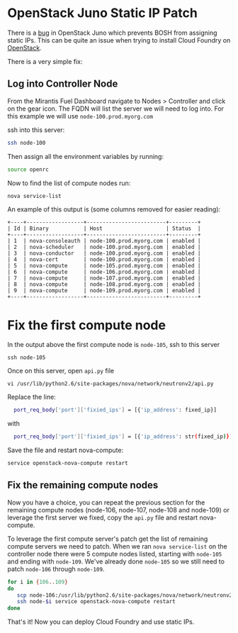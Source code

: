# OpenStack Juno Static IP Patch

There is a [bug](https://review.openstack.org/#/c/149905/2/nova/network/neutronv2/api.py) in OpenStack Juno which prevents BOSH from assigning static IPs.  This can be quite an issue when trying to install Cloud Foundry on [OpenStack](https://github.com/cloudfoundry-community/terraform-openstack-cf-install).

There is a very simple fix:

## Log into Controller Node

From the Mirantis Fuel Dashboard navigate to Nodes > Controller and click on the gear icon.  The FQDN will list the server we will need to log into.  For this example we will use `node-100.prod.myorg.com`

ssh into this server:
```bash
ssh node-100
```

Then assign all the environment variables by running:
```bash
source openrc
```

Now to find the list of compute nodes run:
```bash
nova service-list
```

An example of this output is (some columns removed for easier reading):
```
+----+------------------+-------------------------+---------+
| Id | Binary           | Host                    | Status  |
+----+------------------+-------------------------+---------+
| 1  | nova-consoleauth | node-100.prod.myorg.com | enabled |
| 2  | nova-scheduler   | node-100.prod.myorg.com | enabled |
| 3  | nova-conductor   | node-100.prod.myorg.com | enabled |
| 4  | nova-cert        | node-100.prod.myorg.com | enabled |
| 5  | nova-compute     | node-105.prod.myorg.com | enabled |
| 6  | nova-compute     | node-106.prod.myorg.com | enabled |
| 7  | nova-compute     | node-107.prod.myorg.com | enabled |
| 8  | nova-compute     | node-108.prod.myorg.com | enabled |
| 9  | nova-compute     | node-109.prod.myorg.com | enabled |
+----+------------------+-------------------------+---------+
```

# Fix the first compute node

In the output above the first compute node is `node-105`, ssh to this server
```
ssh node-105
```

Once on this server, open `api.py` file
```
vi /usr/lib/python2.6/site-packages/nova/network/neutronv2/api.py
```

Replace the line:
```bash
  port_req_body['port']['fixied_ips'] = [{'ip_address': fixed_ip}]
```
with
```bash
  port_req_body['port']['fixied_ips'] = [{'ip_address': str(fixed_ip)}]
```

Save the file and restart nova-compute:
```bash
service openstack-nova-compute restart
```


## Fix the remaining compute nodes

Now you have a choice, you can repeat the previous section for the remaining compute nodes (node-106, node-107, node-108 and node-109) or leverage the first server we fixed, copy the `api.py` file and restart nova-compute.

To leverage the first compute server's patch get the list of remaining compute servers we need to patch.
When we ran `nova service-list` on the controller node there were 5 compute nodes listed, starting with `node-105` and ending with `node-109`. We've already done `node-105` so we still need to patch `node-106` through `node-109`.

```bash
for i in {106..109}
do
   scp node-106:/usr/lib/python2.6/site-packages/nova/network/neutronv2/api.py node-$i:/usr/lib/python2.6/site-packages/nova/network/neutronv2/api.py
   ssh node-$i service openstack-nova-compute restart
done
```

That's it!  Now you can deploy Cloud Foundry and use static IPs.

